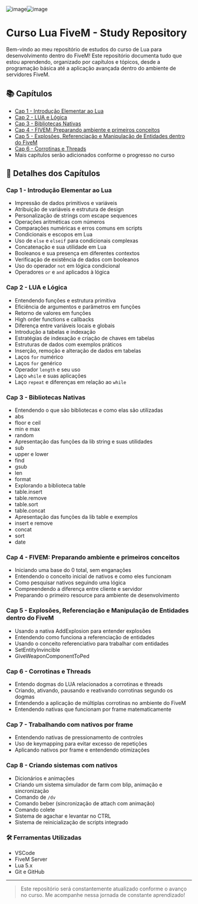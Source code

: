 ![image](https://github.com/user-attachments/assets/73943f67-f4fb-4ecf-85b4-24396c590aa2)![image](https://github.com/user-attachments/assets/f3a83972-12be-45ba-ae88-ab26bc2574cb)
# Curso Lua FiveM - Study Repository

Bem-vindo ao meu repositório de estudos do curso de Lua para desenvolvimento dentro do FiveM! Este repositório documenta tudo que estou aprendendo, organizado por capítulos e tópicos, desde a programação básica até a aplicação avançada dentro do ambiente de servidores FiveM.

## 📚 Capítulos

- [Cap 1 - Introdução Elementar ao Lua](#cap-1---introdução-elementar-ao-lua)
- [Cap 2 - LUA e Lógica](#cap-2---lua-e-lógica)
- [Cap 3 - Bibliotecas Nativas](#cap-3---bibliotecas-nativas)
- [Cap 4 - FIVEM: Preparando ambiente e primeiros conceitos](#cap-4---fivem-preparando-ambiente-e-primeiros-conceitos)
- [Cap 5 - Explosões, Referenciação e Manipulação de Entidades dentro do FiveM](#cap-5---explosões-referenciação-e-manipulação-de-entidades-dentro-do-fivem)
- [Cap 6 - Corrotinas e Threads](#cap-6---corrotinas-e-threads)
- Mais capítulos serão adicionados conforme o progresso no curso

## 📝 Detalhes dos Capítulos

### Cap 1 - Introdução Elementar ao Lua
- Impressão de dados primitivos e variáveis
- Atribuição de variáveis e estrutura de design
- Personalização de strings com escape sequences
- Operações aritméticas com números
- Comparações numéricas e erros comuns em scripts
- Condicionais e escopos em Lua
- Uso de `else` e `elseif` para condicionais complexas
- Concatenação e sua utilidade em Lua
- Booleanos e sua presença em diferentes contextos
- Verificação de existência de dados com booleanos
- Uso do operador `not` em lógica condicional
- Operadores `or` e `and` aplicados à lógica

### Cap 2 - LUA e Lógica

- Entendendo funções e estrutura primitiva
- Eficiência de argumentos e parâmetros em funções
- Retorno de valores em funções
- High order functions e callbacks
- Diferença entre variáveis locais e globais
- Introdução a tabelas e indexação
- Estratégias de indexação e criação de chaves em tabelas
- Estruturas de dados com exemplos práticos
- Inserção, remoção e alteração de dados em tabelas
- Laços `for` numérico
- Laços `for` genérico
- Operador `length` e seu uso
- Laço `while` e suas aplicações
- Laço `repeat` e diferenças em relação ao `while`

### Cap 3 - Bibliotecas Nativas

- Entendendo o que são bibliotecas e como elas são utilizadas
- abs
- floor e ceil
- min e max
- random
- Apresentação das funções da lib string e suas utilidades
- sub
- upper e lower
- find
- gsub
- len
- format
- Explorando a biblioteca table
- table.insert
- table.remove
- table.sort
- table.concat
- Apresentação das funções da lib table e exemplos
- insert e remove
- concat
- sort
- date

### Cap 4 - FIVEM: Preparando ambiente e primeiros conceitos

- Iniciando uma base do 0 total, sem enganações
- Entendendo o conceito inicial de nativos e como eles funcionam
- Como pesquisar nativos seguindo uma lógica
- Compreendendo a diferença entre cliente e servidor
- Preparando o primeiro resource para ambiente de desenvolvimento

### Cap 5 - Explosões, Referenciação e Manipulação de Entidades dentro do FiveM

- Usando a nativa AddExplosion para entender explosões
- Entendendo como funciona a referenciação de entidades
- Usando o conceito referenciativo para trabalhar com entidades
- SetEntityInvincible
- GiveWeaponComponentToPed

### Cap 6 - Corrotinas e Threads

- Entendo dogmas do LUA relacionados a corrotinas e threads
- Criando, ativando, pausando e reativando corrotinas segundo os dogmas
- Entendendo a aplicação de múltiplas corrotinas no ambiente do FiveM
- Entendendo nativas que funcionam por frame matematicamente 

### Cap 7 - Trabalhando com nativos por frame

- Entendendo nativas de pressionamento de controles
- Uso de keymapping para evitar excesso de repetições
- Aplicando nativos por frame e entendendo otimizações

### Cap 8 - Criando sistemas com nativos

- Dicionários e animações
- Criando um sistema simulador de farm com blip, animação e sincronização
- Comando de `/dv`
- Comando beber (sincronização de attach com animação)
- Comando colete
- Sistema de agachar e levantar no CTRL
- Sistema de reinicialização de scripts integrado

### 🛠 Ferramentas Utilizadas

- VSCode
- FiveM Server
- Lua 5.x
- Git e GitHub

---

> Este repositório será constantemente atualizado conforme o avanço no curso. Me acompanhe nessa jornada de constante aprendizado!

